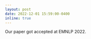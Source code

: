 ```yaml
---
layout: post
date: 2022-12-01 15:59:00-0400
inline: true
---
```


Our paper got accepted at EMNLP 2022.
